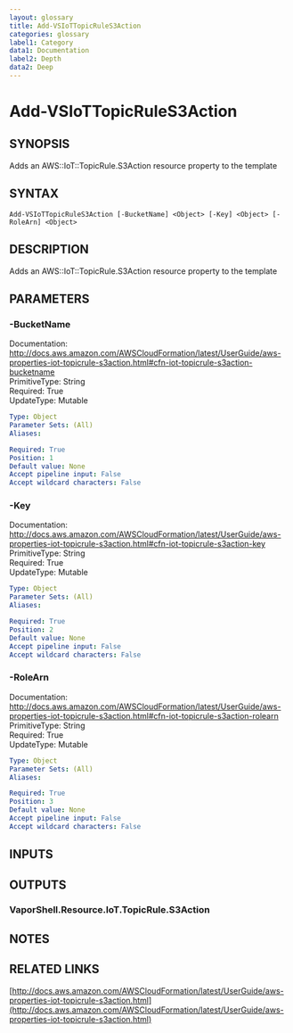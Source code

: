 ```yaml
---
layout: glossary
title: Add-VSIoTTopicRuleS3Action
categories: glossary
label1: Category
data1: Documentation
label2: Depth
data2: Deep
---
```


# Add-VSIoTTopicRuleS3Action

## SYNOPSIS
Adds an AWS::IoT::TopicRule.S3Action resource property to the template

## SYNTAX

```
Add-VSIoTTopicRuleS3Action [-BucketName] <Object> [-Key] <Object> [-RoleArn] <Object>
```

## DESCRIPTION
Adds an AWS::IoT::TopicRule.S3Action resource property to the template

## PARAMETERS

### -BucketName
Documentation: http://docs.aws.amazon.com/AWSCloudFormation/latest/UserGuide/aws-properties-iot-topicrule-s3action.html#cfn-iot-topicrule-s3action-bucketname    
PrimitiveType: String    
Required: True    
UpdateType: Mutable

```yaml
Type: Object
Parameter Sets: (All)
Aliases: 

Required: True
Position: 1
Default value: None
Accept pipeline input: False
Accept wildcard characters: False
```

### -Key
Documentation: http://docs.aws.amazon.com/AWSCloudFormation/latest/UserGuide/aws-properties-iot-topicrule-s3action.html#cfn-iot-topicrule-s3action-key    
PrimitiveType: String    
Required: True    
UpdateType: Mutable

```yaml
Type: Object
Parameter Sets: (All)
Aliases: 

Required: True
Position: 2
Default value: None
Accept pipeline input: False
Accept wildcard characters: False
```

### -RoleArn
Documentation: http://docs.aws.amazon.com/AWSCloudFormation/latest/UserGuide/aws-properties-iot-topicrule-s3action.html#cfn-iot-topicrule-s3action-rolearn    
PrimitiveType: String    
Required: True    
UpdateType: Mutable

```yaml
Type: Object
Parameter Sets: (All)
Aliases: 

Required: True
Position: 3
Default value: None
Accept pipeline input: False
Accept wildcard characters: False
```

## INPUTS

## OUTPUTS

### VaporShell.Resource.IoT.TopicRule.S3Action

## NOTES

## RELATED LINKS

[http://docs.aws.amazon.com/AWSCloudFormation/latest/UserGuide/aws-properties-iot-topicrule-s3action.html](http://docs.aws.amazon.com/AWSCloudFormation/latest/UserGuide/aws-properties-iot-topicrule-s3action.html)


